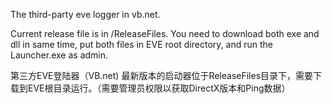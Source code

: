 The third-party eve logger in vb.net.

Current release file is in /ReleaseFiles. You need to download both exe and dll in same time, put both files in EVE root directory, and run the Launcher.exe as admin.

第三方EVE登陆器（VB.net)
最新版本的启动器位于ReleaseFiles目录下，需要下载到EVE根目录运行。（需要管理员权限以获取DirectX版本和Ping数据）
